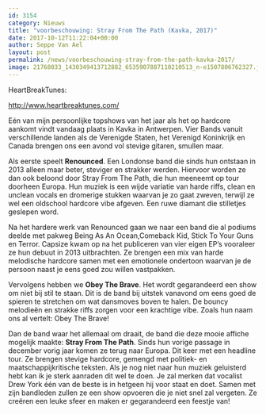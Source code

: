 ```yaml
---
id: 3154
category: Nieuws
title: "voorbeschouwing: Stray From The Path (Kavka, 2017)"
date: 2017-10-12T11:22:04+00:00
author: Seppe Van Ael
layout: post
permalink: /news/voorbeschouwing-stray-from-the-path-kavka-2017/
image: 21768033_1430349413712882_6535907887110210513_n-e1507806762327.jpg
---
```

HeartBreakTunes:

http://www.heartbreaktunes.com/

Eén van mijn persoonlijke topshows van het jaar als het op hardcore aankomt vindt vandaag plaats in Kavka in Antwerpen. Vier Bands vanuit verschillende landen als de Verenigde Staten, het Verenigd Koninkrijk en Canada brengen ons een avond vol stevige gitaren, smullen maar.

Als eerste speelt **Renounced**. Een Londonse band die sinds hun ontstaan in 2013 alleen maar beter, steviger en strakker werden. Hiervoor worden ze dan ook beloond door Stray From The Path, die hun meeneemt op tour doorheen Europa. Hun muziek is een wijde variatie van harde riffs, clean en unclean vocals en dromerige stukken waarvan je zo gaat zweven, terwijl ze wel een oldschool hardcore vibe afgeven. Een ruwe diamant die stilletjes geslepen word.



Na het hardere werk van Renounced gaan we naar een band die al podiums deelde met pakweg Being As An Ocean,Comeback Kid, Stick To Your Guns en Terror. Capsize kwam op na het publiceren van vier eigen EP’s vooraleer ze hun debuut in 2013 uitbrachten. Ze brengen een mix van harde melodische hardcore samen met een emotionele ondertoon waarvan je de persoon naast je eens goed zou willen vastpakken.



Vervolgens hebben we **Obey The Brave**. Het wordt gegarandeerd een show om niet bij stil te staan. Dit is de band bij uitstek vanavond om eens goed de spieren te stretchen om wat dansmoves boven te halen. De bouncy melodieën en strakke riffs zorgen voor een krachtige vibe. Zoals hun naam ons al vertelt: Obey The Brave!



Dan de band waar het allemaal om draait, de band die deze mooie affiche mogelijk maakte: **Stray From The Path**. Sinds hun vorige passage in december vorig jaar komen ze terug naar Europa. Dit keer met een headline tour. Ze brengen stevige hardcore, gemengd met politiek- en maatschappijkritische teksten. Als je nog niet naar hun muziek geluisterd hebt kan ik je sterk aanraden dit wel te doen. Je zal merken dat vocalist Drew York één van de beste is in hetgeen hij voor staat en doet. Samen met zijn bandleden zullen ze een show opvoeren die je niet snel zal vergeten. Ze creëren een leuke sfeer en maken er gegarandeerd een feestje van!
